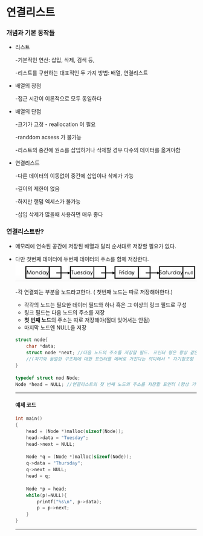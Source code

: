 # 연결리스트

### 개념과 기본 동작들

* 리스트

  -기본적인 연산: 삽입, 삭제, 검색 등,

  -리스트를 구현하는 대표적인 두 가지 방법: 배열, 연결리스트

* 배열의 장점

  -접근 시간이 이론적으로 모두 동일하다

* 배열의 단점

  -크기가 고정 - reallocation 이 필요 

  -randdom  acsess 가 불가능 

  -리스트의 중간에 원소를 삽입하거나 삭제할 경우 다수의 데이터를 옮겨야함

* 연결리스트

  -다른 데이터의 이동없이 중간에 삽입이나 삭제가 가능

  -길이의 제한이 없음

  -하지만 랜덤 엑세스가 불가능

  -삽입 삭제가 많을때 사용하면 매우 좋다

### 연결리스트란?

+ 메모리에 연속된 공간에 저장된 배열과 달리 순서대로 저장할 필요가 없다.

+ 다만 첫번째 데이터에 두번째 데이터의 주소를 함께 저장한다.![Alt text](https://github.com/kore207/data_structure/blob/master/Linked%20list/linked_list_1.JPG)

  -각 연결되는 부분을 노드라고한다. ( 첫번째 노드는 따로 저장해야한다.)

  + 각각의 노드는 필요한 데이터 필드와 하나 혹은 그 이상의 링크 필드로 구성
  + 링크 필드는 다음 노드의 주소를 저장
  + **첫 번째 노드**의 주소는 따로 저장해야(절대 잊어서는 안됨)
  + 마지막 노드엔 NULL을 저장

  ```c
  struct node{
      char *data;
      struct node *next; //다음 노드의 주소를 저장할 필드. 포인터 형은 항상 같은 타입이여야한다
      //(자기와 동일한 구조체에 대한 포인터를 메버로 가진다는 의미에서 " 자기참조형 구조체" 라고 부르기도 한다,)
  }
  
  typedef struct nod Node;
  Node *head = NULL; //연결리스트의 첫 번째 노드의 주소를 저장할 포인터 (항상 기억해야 한다.)
  ```

  ---

  #### 예제 코드

  ```c
  int main()
  {
      head = (Node *)malloc(sizeof(Node));
      head->data = "Tuesday";
      head->next = NULL;
      
      Node *q = (Node *)malloc(sizeof(Node));
      q->data = "Thursday";
      q->next = NULL;
      head = q;
      
      Node *p = head; 
      while(p!=NULL){
          printf("%s\n", p->data);
          p = p->next;
      }
  }
  ```

  ---

